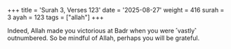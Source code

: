 +++
title = 'Surah 3, Verses 123'
date = '2025-08-27'
weight = 416
surah = 3
ayah = 123
tags = ["allah"]
+++

Indeed, Allah made you victorious at Badr when you were ˹vastly˺ outnumbered. So be mindful of Allah, perhaps you will be grateful.